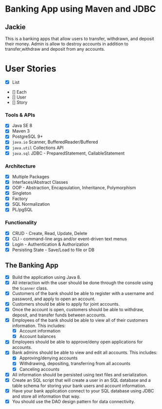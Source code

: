 # Banking App using Maven and JDBC
## Jackie
This is a banking apps that allow users to transfer, withdrawn, and deposit their money. Admin is allow to destroy accounts in addition to transfer,withdraw and deposit from any accounts.

# User Stories
- [x] List
- [] Each
- [] User
- [] Story

### Tools & APIs
- [x] Java SE 8
- [x] Maven 3
- [x] PostgreSQL 9+
- [x] `java.io` Scanner, BufferedReader/Buffered
- [x] `java.util` Collections API
- [x] `java.sql` JDBC - PreparedStatement, CallableStatement

### Architecture
- [x] Multiple Packages
- [x] Interfaces/Abstract Classes
- [x] OOP - Abstraction, Encapsulation, Inheritance, Polymorphism
- [x] Singleton
- [x] Factory
- [x] SQL Normalization
- [x] PL/pgSQL

### Functionality
- [x] CRUD - Create, Read, Update, Delete
- [x] CLI - command-line args and/or event-driven text menus
- [x] Login - Authentication & Authorization
- [x] Persisting State - Save/Load to file or DB

## The Banking App
- [x] Build the application using Java 8.
- [x] All interaction with the user should be done through the console using the `Scanner` class.
- [x] Customers of the bank should be able to register with a username and password, and apply to open an account.
- [x] Customers should be able to apply for joint accounts.
- [x] Once the account is open, customers should be able to withdraw, deposit, and transfer funds between accounts.
- [x] Employees of the bank should be able to view all of their customers information. This includes:
    - [x] Account information
    - [x] Account balances
- [x] Employees should be able to approve/deny open applications for accounts.
- [x] Bank admins should be able to view and edit all accounts. This includes:
    - [x] Approving/denying accounts
    - [x] Withdrawing, depositing, transferring from all accounts
    - [x] Canceling accounts
- [x] All information should be persisted using text files and serialization.
- [x] Create an SQL script that will create a user in an SQL database and a table schema for storing your bank users and account information.
- [x] Have your bank application connect to your SQL database using JDBC and store all information that way.
- [x] You should use the DAO design pattern for data connectivity.
